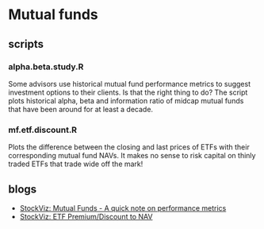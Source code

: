 # Mutual funds

## scripts
### alpha.beta.study.R
Some advisors use historical mutual fund performance metrics to suggest investment options to their clients. Is that the right thing to do? The script plots historical alpha, beta and information ratio of midcap mutual funds that have been around for at least a decade.

### mf.etf.discount.R
Plots the difference between the closing and last prices of ETFs with their corresponding mutual fund NAVs. It makes no sense to risk capital on thinly traded ETFs that trade wide off the mark!

## blogs
* [StockViz: Mutual Funds - A quick note on performance metrics](https://stockviz.biz/index.php/2018/10/09/mutual-funds-a-quick-note-on-performance-metrics/)
* [StockViz: ETF Premium/Discount to NAV](https://stockviz.biz/2018/10/24/etf-premium-discount-to-nav/)